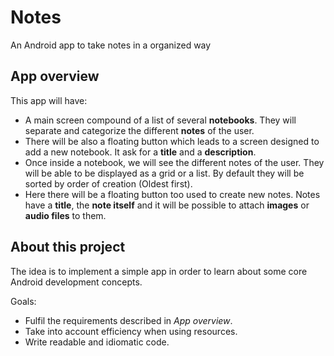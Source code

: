 # Notes
An Android app to take notes in a organized way


## App overview

This app will have:
- A main screen compound of a list of several **notebooks**. They will separate and categorize the different **notes** of the user.
- There will be also a floating button which leads to a screen designed to add a new notebook. It ask for a **title** and a **description**.
- Once inside a notebook, we will see the different notes of the user. They will be able to be displayed as a grid or a list. By default they will be sorted by order of creation (Oldest first).
- Here there will be a floating button too used to create new notes. Notes have a **title**, the **note itself** and it will be possible to attach **images** or **audio files** to them.

## About this project
The idea is to implement a simple app in order to learn about some core Android development concepts.

Goals:
- Fulfil the requirements described in *App overview*.
- Take into account efficiency when using resources.
- Write readable and idiomatic code.
